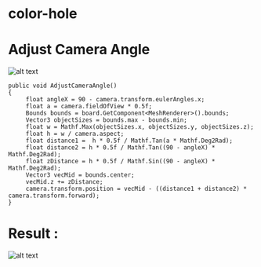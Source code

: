 # color-hole

# Adjust Camera Angle
![alt text](https://i.ibb.co/5BrtkWy/camera-angle-exp.png)
```
public void AdjustCameraAngle()
{
     float angleX = 90 - camera.transform.eulerAngles.x;
     float a = camera.fieldOfView * 0.5f;
     Bounds bounds = board.GetComponent<MeshRenderer>().bounds;
     Vector3 objectSizes = bounds.max - bounds.min;
     float w = Mathf.Max(objectSizes.x, objectSizes.y, objectSizes.z);
     float h = w / camera.aspect;
     float distance1 =  h * 0.5f / Mathf.Tan(a * Mathf.Deg2Rad);
     float distance2 = h * 0.5f / Mathf.Tan((90 - angleX) * Mathf.Deg2Rad);
     float zDistance = h * 0.5f / Mathf.Sin((90 - angleX) * Mathf.Deg2Rad);
     Vector3 vecMid = bounds.center;
     vecMid.z += zDistance;
     camera.transform.position = vecMid - ((distance1 + distance2) * camera.transform.forward);
}
```
# Result : 
![alt text](https://i.ibb.co/wNQfL0L/ref.png)
